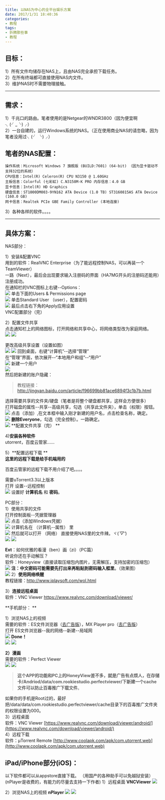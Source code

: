 ```yaml
---
title: 以NAS为中心的全平台娱乐方案
date: 2017/1/31 18:40:36
categories:
- 教程
tags:
- 折腾那些事
- 教程
---
```


目标：
---

1）所有文件均储存在NAS上，且由NAS完全承担下载任务。  
2）在所有终端都可直接使用NAS内文件。  
3）维护NAS时不需要物理接触。  

----------
<!--more-->

需求：
---

1）千兆口的路由。笔者使用的是Netgear的WNDR3800（因为便宜啊╮(╯_╰)╭）  
2）一台自建的，运行Windows系统的NAS。（正在使用商业NAS的请忽略，因为笔者没用过╮(╯ ╰)╭）  

笔者的NAS配置：
---------

	操作系统：Microsoft Windows 7 旗舰版 (BUILD:7601) (64-bit) （因为显卡驱动不支持32位的系统） 
	CPU信息：Intel(R) Celeron(R) CPU N3150 @ 1.60GHz 
	主板信息：Colorful (七彩虹) C.N3150M-K PRO 内存信息：4.0 GB
	显卡信息：Intel(R) HD Graphics 
	硬盘信息：ST1000DM003-9YN162 ATA Device (1.0 TB) ST3160815AS ATA Device (160.0 GB)
	网卡信息：Realtek PCIe GBE Family Controller (本地连接)

3）各种各样的软件。。。。

----------

具体方案：
-----

NAS部分：

1）安装&配置VNC  
用到的软件：RealVNC Enterprise（为了能远程控制NAS，可以再装一个TeamViewer）    
一路（Next），最后会出现要求输入注册码的界面（HA7MG开头的注册码还能用）注册成功。  
在通知栏的VNC图标上右键--Options：  
![](/pictures/MyNAS/MyNAS2017-01-31_14-45-35.png) 
单击下面的Users & Permissions page  
![](/pictures/MyNAS/MyNAS2017-01-31_14-49-55.png)
单击Standard User （user），配置密码  
![](/pictures/MyNAS/MyNAS2017-01-31_14-56-30.png)
最后点击右下角的Apply应用设置  
VNC配置部分（完）  
  
2）配置文件共享  
  点击通知栏上的网络图标，打开网络和共享中心，将网络类型改为家庭网络。  
![](/pictures/MyNAS/MyNAS2017-01-31_15-35-01.png)
![](/pictures/MyNAS/MyNAS2017-01-31_15-22-27.png)

更改高级共享设置（设置如图）  
![](/pictures/MyNAS/MyNAS2017-01-31_15-38-14.png)
![](/pictures/MyNAS/MyNAS2017-01-31_15-38-32.png)
回到桌面，右键“计算机”--选择“管理”  
在“管理”界面，依次展开--“本地用户和组”--“用户”  
![](/pictures/MyNAS/MyNAS2017-01-31_15-44-31.png)
新建一个用户  
![](/pictures/MyNAS/MyNAS2017-01-31_15-45-30.png)  
然后把新建的账户隐藏：  
>教程链接：http://jingyan.baidu.com/article/f96699bb81ace6894f3c1b7b.html
  
  
选择需要共享的文件夹/硬盘（笔者是将整个硬盘都共享，这样会方便很多）  
打开磁盘的属性--共享--高级共享，勾选（共享此文件夹），单击（权限）按钮。  
![](/pictures/MyNAS/MyNAS2017-01-31_16-06-22.png) 
点击（添加）,在文本框中输入刚才新建的用户名，点击检查名称，确定。  
![](/pictures/MyNAS/MyNAS2017-01-31_16-08-20.png)
**删除Everyone**，勾选（完全控制）。一路确定。    
![](/pictures/MyNAS/MyNAS2017-01-31_16-11-38.png)
**配置文件共享（完） **   

    
4)**安装各种软件**   
utorrent，百度云管家......      

5）**配置远程下载 **   
**这里的远程下载是给手机端用的**

百度云管家的远程下载不用介绍了吧。。。。

需要uTorrent3.3以上版本    
打开 设置--远程控制    
![](/pictures/MyNAS/MyNAS2017-01-31_19-28-41.png)
设置好 **计算机名** 和 **密码**。    

PC部分：   
1）使用共享的文件    
打开控制面板--凭据管理器    
![](/pictures/MyNAS/MyNAS2017-01-31_16-50-42.png)
点击（添加Windows凭据）    
![](/pictures/MyNAS/MyNAS2017-01-31_16-55-34.png)
计算机名在 （计算机--属性） 里    
![](/pictures/MyNAS/MyNAS2017-01-31_17-00-28.png)
然后就可以打开 （网络） 直接使用NAS里的文件辣。ヾ(*´▽‘*)    
![](/pictures/MyNAS/MyNAS2017-01-31_17-10-26.png)
![](/pictures/MyNAS/MyNAS2017-01-31_17-07-58.png)
  
  
  
**Ext**：如何优雅的看漫（ben）画（zi）（PC篇）    
听说你还在手动解压？    
软件：Honeyview（直接读取压缩包内图片，无需解压，支持加密的压缩包）    
![](/pictures/MyNAS/MyNAS2017-01-31_17-25-28.png)
**注：中文密码可能需要先打出来再粘贴到密码输入框里**。（效果图）    
![](/pictures/MyNAS/MyNAS2017-01-31_17-17-08.png)
2）**使用网络唤醒**    
教程链接：http://www.iplaysoft.com/wol.html    

3）**连接远程桌面**    
软件：VNC Viewer https://www.realvnc.com/download/viewer/    
    
**手机部分： **  

1）浏览NAS上的视频    
需要的软件：ES文件浏览器（[去广告版](http://www.zdfans.com/6011.html)），MX Player pro（[去广告版](http://www.zdfans.com/1300.html)）    
打开 ES文件浏览器--我的网络--新建--局域网    
![](/pictures/MyNAS/MyNASScreenshot_2017-01-31-18-12-32.png)
**Done！**  
![](/pictures/MyNAS/MyNASScreenshot_2017-01-31-18-13-44.png)
![](/pictures/MyNAS/MyNASScreenshot_2017-01-31-18-14-13.png)

**2）漫画**    
需要的软件：Perfect Viewer  
![](/pictures/MyNAS/MyNASScreenshot_2017-01-31-18-10-07.png)
![](/pictures/MyNAS/MyNASScreenshot_2017-01-31-18-11-47.png)


>**这个APP的功能和PC上的HoneyView差不多，就是广告有点烦人，在存储卡/Andriod/data/com.rookiestudio.perfectviewer/下新建一个cache文件可以防止百毒推广下载文件**。    

如果你的手机是Root过的，最好把/data/data/com.rookiestudio.perfectviewer/cache目录下的百毒推广文件夹的权限设置为000。    
3）远程桌面    
软件：VNC Viewer [https://www.realvnc.com/download/viewer/android/](https://www.realvnc.com/download/viewer/android/)    
4）远程下载    
软件：µTorrent Remote [http://www.coolapk.com/apk/com.utorrent.web](http://www.coolapk.com/apk/com.utorrent.web)    

iPad/iPhone部分(iOS)：
--------------

以下软件都可以从appstore直接下载。
（用国产的各种助手可以免越狱安装）
(nPlayer是收费的，有能力的尽量去支持一下作者)
1）远程桌面
**VNCViewer**
![](/pictures/MyNAS/MyNASIMG_0017.PNG)

2）浏览NAS上的视频
**nPlayer**
![](/pictures/MyNAS/MyNASIMG_0018.PNG)
![](/pictures/MyNAS/MyNASIMG_0020.PNG)
  

